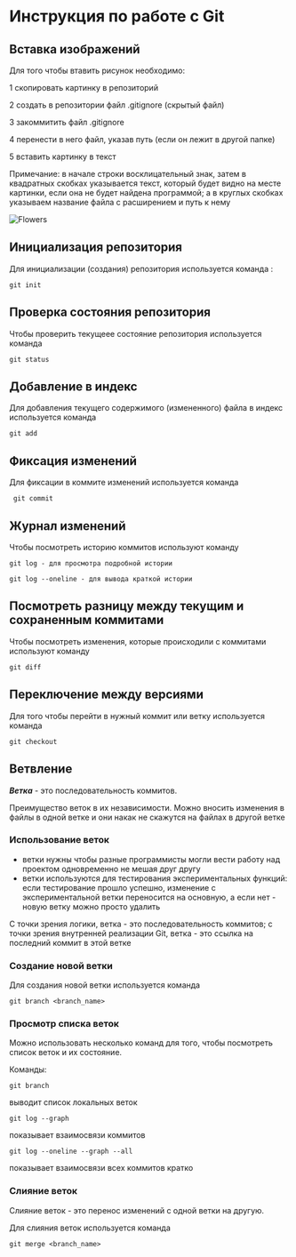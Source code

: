 # **Инструкция по работе с Git**

## Вставка изображений

Для того чтобы втавить рисунок необходимо:

1 скопировать картинку в репозиторий

2 создать в репозитории файл .gitignore (скрытый файл)

3 закоммитить файл .gitignore

4 перенести в него файл, указав путь (если он лежит в другой папке)

5 вставить картинку в текст

Примечание: в начале строки восклицательный знак, затем в квадратных скобках указывается текст, который будет видно на месте картинки, если она не будет найдена программой; а в круглых скобках указываем название файла с расширением и путь к нему

![Flowers](Flowers.jpg)

## Инициализация репозитория

Для инициализации (создания) репозитория используется команда :

    git init

## Проверка состояния репозитория

Чтобы проверить текущеее состояние репозитория используется команда

    git status

## Добавление в индекс

Для добавления текущего содержимого (измененного) файла в индекс используется команда

    git add

## Фиксация изменений
Для фиксации в коммите изменений используется команда

     git commit

## Журнал изменений

Чтобы посмотреть историю коммитов используют команду

    git log - для просмотра подробной истории

    git log --oneline - для вывода краткой истории

## Посмотреть разницу между текущим и сохраненным коммитами
Чтобы посмотреть изменения, которые происходили с коммитами используют команду

    git diff

## Переключение между версиями

Для того чтобы перейти в нужный коммит или ветку используется команда 

    git checkout

## Ветвление

_**Ветка**_ - это последовательность коммитов.

Преимущество веток в их независимости. Можно вносить изменения в файлы в одной ветке и они накак не скажутся на файлах в другой ветке

### Использование веток

* ветки нужны чтобы разные программисты могли вести работу над проектом одновременно не мешая друг другу
* ветки используются для тестирования экспериментальных функций: если тестирование прошло успешно, изменение с экспериментальной ветки переносится на основную, а если нет - новую ветку можно просто удалить

С точки зрения логики, ветка - это последовательность коммитов; с точки зрения внутренней реализации Git, ветка - это ссылка на последний коммит в этой ветке

### Создание новой ветки

Для создания новой ветки используется команда

    git branch <branch_name>

### Просмотр списка веток

Можно использовать несколько команд для того, чтобы посмотреть список веток и их состояние.

Команды:

    git branch
выводит список локальных веток

    git log --graph
показывает взаимосвязи коммитов 

    git log --oneline --graph --all
показывает взаимосвязи всех коммитов кратко

### Слияние веток

Слияние веток - это перенос изменений с одной ветки на другую.

Для слияния веток используется команда

    git merge <branch_name>
    
